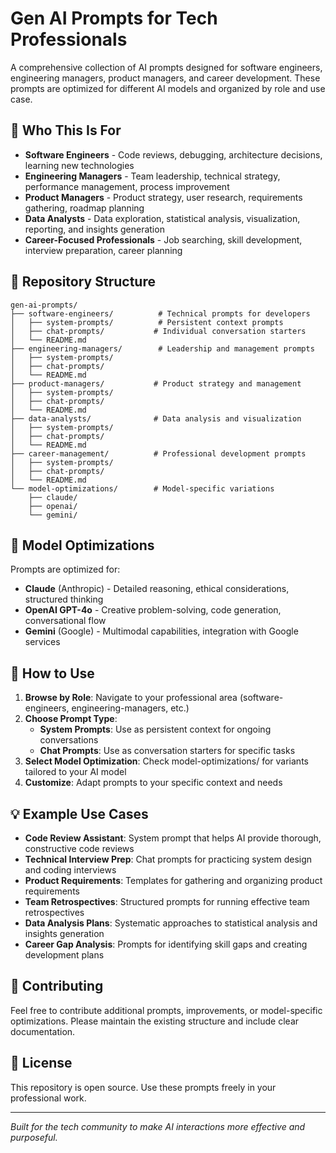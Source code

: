# Gen AI Prompts for Tech Professionals

A comprehensive collection of AI prompts designed for software engineers, engineering managers, product managers, and career development. These prompts are optimized for different AI models and organized by role and use case.

## 🎯 Who This Is For

- **Software Engineers** - Code reviews, debugging, architecture decisions, learning new technologies
- **Engineering Managers** - Team leadership, technical strategy, performance management, process improvement
- **Product Managers** - Product strategy, user research, requirements gathering, roadmap planning
- **Data Analysts** - Data exploration, statistical analysis, visualization, reporting, and insights generation
- **Career-Focused Professionals** - Job searching, skill development, interview preparation, career planning

## 📁 Repository Structure

```
gen-ai-prompts/
├── software-engineers/          # Technical prompts for developers
│   ├── system-prompts/          # Persistent context prompts
│   ├── chat-prompts/           # Individual conversation starters
│   └── README.md
├── engineering-managers/        # Leadership and management prompts
│   ├── system-prompts/
│   ├── chat-prompts/
│   └── README.md
├── product-managers/           # Product strategy and management
│   ├── system-prompts/
│   ├── chat-prompts/
│   └── README.md
├── data-analysts/              # Data analysis and visualization
│   ├── system-prompts/
│   ├── chat-prompts/
│   └── README.md
├── career-management/          # Professional development prompts
│   ├── system-prompts/
│   ├── chat-prompts/
│   └── README.md
└── model-optimizations/        # Model-specific variations
    ├── claude/
    ├── openai/
    └── gemini/
```

## 🤖 Model Optimizations

Prompts are optimized for:
- **Claude** (Anthropic) - Detailed reasoning, ethical considerations, structured thinking
- **OpenAI GPT-4o** - Creative problem-solving, code generation, conversational flow
- **Gemini** (Google) - Multimodal capabilities, integration with Google services

## 🚀 How to Use

1. **Browse by Role**: Navigate to your professional area (software-engineers, engineering-managers, etc.)
2. **Choose Prompt Type**:
   - **System Prompts**: Use as persistent context for ongoing conversations
   - **Chat Prompts**: Use as conversation starters for specific tasks
3. **Select Model Optimization**: Check model-optimizations/ for variants tailored to your AI model
4. **Customize**: Adapt prompts to your specific context and needs

## 💡 Example Use Cases

- **Code Review Assistant**: System prompt that helps AI provide thorough, constructive code reviews
- **Technical Interview Prep**: Chat prompts for practicing system design and coding interviews
- **Product Requirements**: Templates for gathering and organizing product requirements
- **Team Retrospectives**: Structured prompts for running effective team retrospectives
- **Data Analysis Plans**: Systematic approaches to statistical analysis and insights generation
- **Career Gap Analysis**: Prompts for identifying skill gaps and creating development plans

## 🔧 Contributing

Feel free to contribute additional prompts, improvements, or model-specific optimizations. Please maintain the existing structure and include clear documentation.

## 📄 License

This repository is open source. Use these prompts freely in your professional work.

---

*Built for the tech community to make AI interactions more effective and purposeful.*